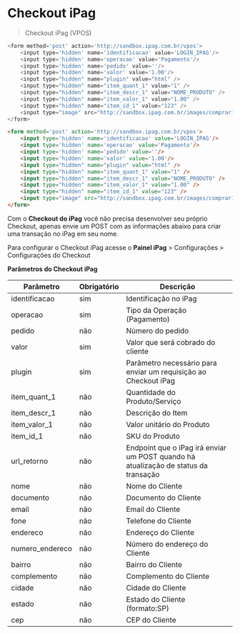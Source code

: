 # Checkout iPag

> Checkout iPag (VPOS)

```php
<form method='post' action='http://sandbox.ipag.com.br/vpos'>
    <input type='hidden' name='identificacao' value='LOGIN_IPAG'/>
    <input type='hidden' name='operacao' value='Pagamento'/>
    <input type='hidden' name='pedido' value=''/>
    <input type='hidden' name='valor' value='1.00'/>
    <input type="hidden" name="plugin" value="html" />
    <input type="hidden" name="item_quant_1" value="1" />
    <input type="hidden" name="item_descr_1" value="NOME_PRODUTO" />
    <input type="hidden" name="item_valor_1" value="1.00" />
    <input type="hidden" name="item_id_1" value="123" />
    <input type="image" src="http://sandbox.ipag.com.br/images/comprar100px.png" name="submit" alt="Comprar" />
</form>
```

```html
<form method='post' action='http://sandbox.ipag.com.br/vpos'>
    <input type='hidden' name='identificacao' value='LOGIN_IPAG'/>
    <input type='hidden' name='operacao' value='Pagamento'/>
    <input type='hidden' name='pedido' value=''/>
    <input type='hidden' name='valor' value='1.00'/>
    <input type="hidden" name="plugin" value="html" />
    <input type="hidden" name="item_quant_1" value="1" />
    <input type="hidden" name="item_descr_1" value="NOME_PRODUTO" />
    <input type="hidden" name="item_valor_1" value="1.00" />
    <input type="hidden" name="item_id_1" value="123" />
    <input type="image" src="http://sandbox.ipag.com.br/images/comprar100px.png" name="submit" alt="Comprar" />
</form>
```

Com o **Checkout do iPag** você não precisa desenvolver seu próprio Checkout, apenas envie um POST com as informações abaixo para criar uma transação no iPag em seu nome.

Para configurar o Checkout iPag acesse o 
**Painel iPag** > Configurações > Configurações do Checkout

**Parâmetros do Checkout iPag**

Parâmetro | Obrigatório | Descrição
----------|-------------|---------
identificacao|sim|Identificação no iPag
operacao|sim|Tipo da Operação (Pagamento)
pedido|não|Número do pedido 
valor|sim|Valor que será cobrado do cliente
plugin|sim|Parâmetro necessário para enviar um requisição ao Checkout iPag
item_quant_1|não|Quantidade do Produto/Serviço
item_descr_1|não|Descrição do Item
item_valor_1|não|Valor unitário do Produto
item_id_1|não|SKU do Produto
url_retorno|não|Endpoint que o iPag irá enviar um POST quando há atualização de status da transação
nome|não|Nome do Cliente
documento|não|Documento do Cliente
email|não|Email do Cliente
fone|não|Telefone do Cliente
endereco|não|Endereço do Cliente
numero_endereco|não|Número do endereço do Cliente
bairro|não|Bairro do Cliente
complemento|não|Complemento do Cliente
cidade|não|Cidade do Cliente
estado|não|Estado do Cliente (formato:SP)
cep|não|CEP do Cliente


